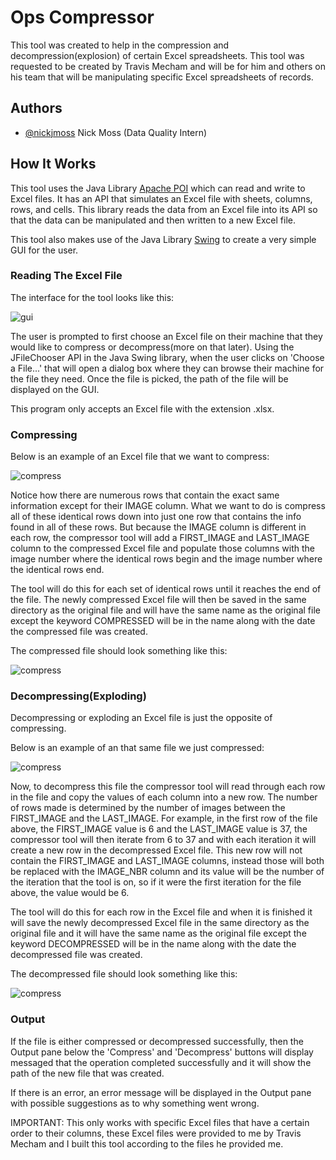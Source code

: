 # Ops Compressor

This tool was created to help in the compression and decompression(explosion) of certain Excel
spreadsheets. This tool was requested to be created by Travis Mecham and will be for him and
others on his team that will be manipulating specific Excel spreadsheets of records.


## Authors

- [@nickjmoss](https://www.github.com/nickjmoss) Nick Moss (Data Quality Intern)


## How It Works

This tool uses the Java Library [Apache POI](https://poi.apache.org/) which can read and write to
Excel files. It has an API that simulates an Excel file with sheets, columns, rows, and cells. This
library reads the data from an Excel file into its API so that the data can be manipulated and then
written to a new Excel file.

This tool also makes use of the Java Library [Swing](https://www.javatpoint.com/java-swing) to 
create a very simple GUI for the user.


### Reading The Excel File


The interface for the tool looks like this:

![gui](https://github.com/fs-eng/ops-compresser/blob/main/readme-images/gui.jpg)

The user is prompted to first choose an Excel file on their machine that they would like to
compress or decompress(more on that later). Using the JFileChooser API in the Java Swing library,
when the user clicks on 'Choose a File...' that will open a dialog box where they can browse their
machine for the file they need. Once the file is picked, the path of the file will be displayed on
the GUI.

This program only accepts an Excel file with the extension .xlsx.


### Compressing


Below is an example of an Excel file that we want to compress:

![compress](https://github.com/fs-eng/ops-compresser/blob/main/readme-images/decompressed.jpg)

Notice how there are numerous rows that contain the exact same information except for their IMAGE column.
What we want to do is compress all of these identical rows down into just one row that contains the info found
in all of these rows. But because the IMAGE column is different in each row, the compressor tool will
add a FIRST_IMAGE and LAST_IMAGE column to the compressed Excel file and populate those columns with the image number
where the identical rows begin and the image number where the identical rows end.

The tool will do this for each set of identical rows until it reaches the end of the file. The newly compressed Excel file
will then be saved in the same directory as the original file and will have the same name as the original file except the keyword
COMPRESSED will be in the name along with the date the compressed file was created.

The compressed file should look something like this:

![compress](https://github.com/fs-eng/ops-compresser/blob/main/readme-images/compressed.jpg)


### Decompressing(Exploding)


Decompressing or exploding an Excel file is just the opposite of compressing. 

Below is an example of an that same file we just compressed:

![compress](https://github.com/fs-eng/ops-compresser/blob/main/readme-images/compressed.jpg)

Now, to decompress this file the compressor tool will read through each row in the file and copy the values of each
column into a new row. The number of rows made is determined by the number of images between the FIRST_IMAGE and the LAST_IMAGE.
For example, in the first row of the file above, the FIRST_IMAGE value is 6 and the LAST_IMAGE value is 37, the compressor tool will
then iterate from 6 to 37 and with each iteration it will create a new row in the decompressed Excel file. This new row will not contain
the FIRST_IMAGE and LAST_IMAGE columns, instead those will both be replaced with the IMAGE_NBR column and its value will be the number of
the iteration that the tool is on, so if it were the first iteration for the file above, the value would be 6.

The tool will do this for each row in the Excel file and when it is finished it will save the newly decompressed Excel file in the same directory
as the original file and it will have the same name as the original file except the keyword DECOMPRESSED will be in the name along with the date
the decompressed file was created.

The decompressed file should look something like this:

![compress](https://github.com/fs-eng/ops-compresser/blob/main/readme-images/decompressed.jpg)

### Output

If the file is either compressed or decompressed successfully, then the Output pane below the 'Compress' and 'Decompress' buttons will display messaged that
the operation completed successfully and it will show the path of the new file that was created.

If there is an error, an error message will be displayed in the Output pane with possible suggestions as to why something went wrong.

IMPORTANT: This only works with specific Excel files that have a certain order to their columns, these Excel files were provided to me by Travis Mecham and I 
built this tool according to the files he provided me.

